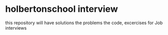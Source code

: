 # holbertonschool interview
this repository will have solutions the problems the code, excercises for Job interviews

